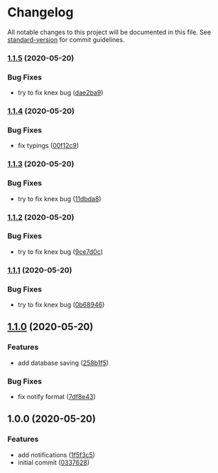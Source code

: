 # Changelog

All notable changes to this project will be documented in this file. See [standard-version](https://github.com/conventional-changelog/standard-version) for commit guidelines.

### [1.1.5](https://github.com/trip-a-trip/core-user/compare/v1.1.4...v1.1.5) (2020-05-20)

### Bug Fixes

- try to fix knex bug ([dae2ba9](https://github.com/trip-a-trip/core-user/commit/dae2ba973baff9e8ce89b9a9ab3671cba72623bc))

### [1.1.4](https://github.com/trip-a-trip/core-user/compare/v1.1.3...v1.1.4) (2020-05-20)

### Bug Fixes

- fix typings ([00f12c9](https://github.com/trip-a-trip/core-user/commit/00f12c9f68df0b2a8565dd993e3214c5472ce683))

### [1.1.3](https://github.com/trip-a-trip/core-user/compare/v1.1.2...v1.1.3) (2020-05-20)

### Bug Fixes

- try to fix knex bug ([11dbda8](https://github.com/trip-a-trip/core-user/commit/11dbda8689e7514eb96fa4449173cfd1be4d3bc5))

### [1.1.2](https://github.com/trip-a-trip/core-user/compare/v1.1.1...v1.1.2) (2020-05-20)

### Bug Fixes

- try to fix knex bug ([9ce7d0c](https://github.com/trip-a-trip/core-user/commit/9ce7d0ca9df330fc49585cca91505c4f97001029))

### [1.1.1](https://github.com/trip-a-trip/core-user/compare/v1.1.0...v1.1.1) (2020-05-20)

### Bug Fixes

- try to fix knex bug ([0b68946](https://github.com/trip-a-trip/core-user/commit/0b68946e20afd105e72ffd1ddf74ff00644f5e0e))

## [1.1.0](https://github.com/trip-a-trip/core-user/compare/v1.0.0...v1.1.0) (2020-05-20)

### Features

- add database saving ([258b1f5](https://github.com/trip-a-trip/core-user/commit/258b1f53531b11ef3292a4bf547eca6a89d46ef4))

### Bug Fixes

- fix notify format ([7df8e43](https://github.com/trip-a-trip/core-user/commit/7df8e43a78b3b912c20bc38675cf04abe8438cab))

## 1.0.0 (2020-05-20)

### Features

- add notifications ([1f5f3c5](https://github.com/trip-a-trip/core-user/commit/1f5f3c5084d8b4a27fd84a3d0b7bbaabb6646ce2))
- initial commit ([0337628](https://github.com/trip-a-trip/core-user/commit/0337628aac0a0e479ceae18ba793cf76e672d282))
